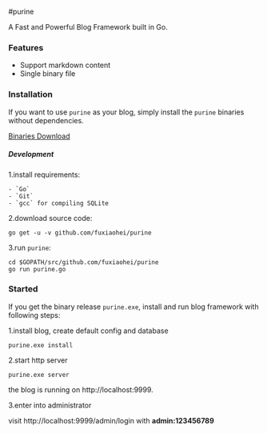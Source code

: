 #purine

A Fast and Powerful Blog Framework built in Go.

### Features

* Support markdown content
* Single binary file

### Installation

If you want to use `purine` as your blog, simply install the `purine` binaries without dependencies.

[Binaries Download](#)

##### Development

1.install requirements:

    - `Go`
    - `Git`
    - `gcc` for compiling SQLite

2.download source code:

```
go get -u -v github.com/fuxiaohei/purine
```

3.run `purine`:

```
cd $GOPATH/src/github.com/fuxiaohei/purine
go run purine.go
```

### Started

If you get the binary release `purine.exe`, install and run blog framework with following steps:

1.install blog, create default config and database

```
purine.exe install
```

2.start http server

```
purine.exe server
```

the blog is running on http://localhost:9999.

3.enter into administrator

visit http://localhost:9999/admin/login with **admin:123456789**